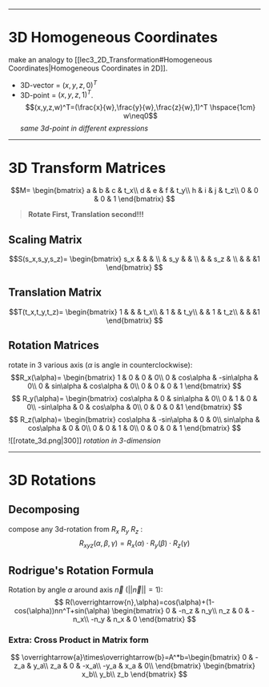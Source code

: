 <!---
\begin{bmatrix}
 &  &  & \\
 &  &  & \\
 &  &  & \\
 &  &  &
\end{bmatrix} 
--->
----
# 3D Homogeneous Coordinates
make an analogy to [[lec3_2D_Transformation#Homogeneous Coordinates|Homogeneous Coordinates in 2D]].
- 3D-vector = $(x, y, z, 0)^T$
- 3D-point = $(x,y,z,1)^T$.
$$(x,y,z,w)^T=(\frac{x}{w},\frac{y}{w},\frac{z}{w},1)^T \hspace{1cm} w\neq0$$
*same 3d-point in different expressions*

----
# 3D Transform Matrices
$$M=
\begin{bmatrix}
a & b & c & t_x\\
d & e & f & t_y\\
h & i & j & t_z\\
0 & 0 & 0 & 1
\end{bmatrix} 
$$
>**Rotate First, Translation second!!!**
## Scaling Matrix
$$S(s_x,s_y,s_z)=
\begin{bmatrix}
s_x &  &  & \\
 & s_y &  & \\
 &  & s_z & \\
 &  &  &1
\end{bmatrix} 
$$
## Translation Matrix
$$T(t_x,t_y,t_z)=
\begin{bmatrix}
1 &  &  & t_x\\
 & 1 &  & t_y\\
 &  & 1 & t_z\\
 &  &  &1
\end{bmatrix}
$$
## Rotation Matrices
rotate in 3 various axis ($\alpha$ is angle in counterclockwise):
$$R_x(\alpha)=
\begin{bmatrix}
1 & 0 & 0 & 0\\
0 & cos\alpha & -sin\alpha & 0\\
0 & sin\alpha & cos\alpha & 0\\
0 & 0 & 0 & 1
\end{bmatrix} 
$$
$$
R_y(\alpha)=
\begin{bmatrix}
cos\alpha & 0 & sin\alpha & 0\\
0 & 1 & 0 & 0\\
-sin\alpha & 0 & cos\alpha & 0\\
0 & 0 & 0 &1
\end{bmatrix} 
$$
$$
R_z(\alpha)=
\begin{bmatrix}
cos\alpha & -sin\alpha & 0 & 0\\
sin\alpha & cos\alpha & 0 & 0\\
0 & 0 & 1 & 0\\
0 & 0 & 0 & 1
\end{bmatrix} 
$$
![[rotate_3d.png|300]]
*rotation in 3-dimension*

----
# 3D Rotations
## Decomposing
compose any 3d-rotation from $R_x$ $R_y$ $R_z$ :
$$
R_{xyz}(\alpha,\beta,\gamma)=R_x(\alpha)\cdot R_y(\beta)\cdot R_z(\gamma)
$$
## Rodrigue's Rotation Formula
Rotation by angle $\alpha$ around axis $\overrightarrow{n}$ ($||\overrightarrow{n}||=1$):
$$
R(\overrightarrow{n},\alpha)=cos(\alpha)+(1-cos(\alpha))nn^T+sin(\alpha)
\begin{bmatrix}
0 & -n_z & n_y\\
n_z & 0 & -n_x\\
-n_y & n_x & 0
\end{bmatrix} 
$$
### Extra: Cross Product in Matrix form
$$
\overrightarrow{a}\times\overrightarrow{b}=A^*b=\begin{bmatrix}
0 & -z_a & y_a\\
z_a & 0 & -x_a\\
-y_a & x_a & 0\\  
\end{bmatrix} 
\begin{bmatrix}
x_b\\
y_b\\
z_b
\end{bmatrix} 
$$
